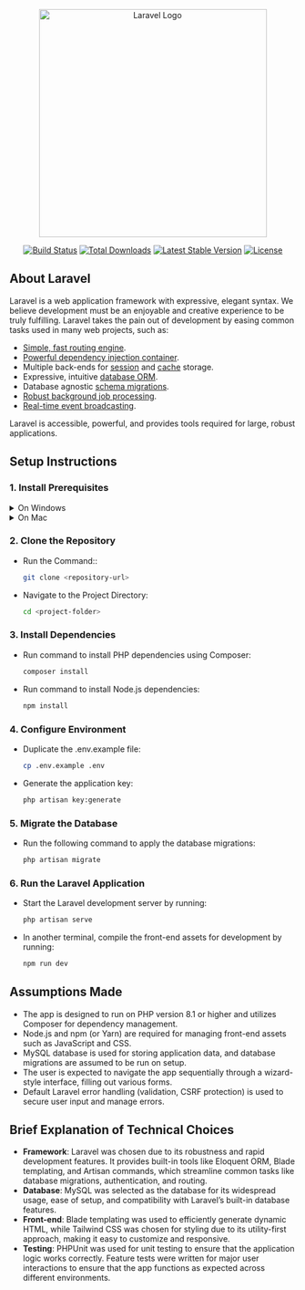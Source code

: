 <p align="center"><a href="https://laravel.com" target="_blank"><img src="https://raw.githubusercontent.com/laravel/art/master/logo-lockup/5%20SVG/2%20CMYK/1%20Full%20Color/laravel-logolockup-cmyk-red.svg" width="400" alt="Laravel Logo"></a></p>

<p align="center">
<a href="https://github.com/laravel/framework/actions"><img src="https://github.com/laravel/framework/workflows/tests/badge.svg" alt="Build Status"></a>
<a href="https://packagist.org/packages/laravel/framework"><img src="https://img.shields.io/packagist/dt/laravel/framework" alt="Total Downloads"></a>
<a href="https://packagist.org/packages/laravel/framework"><img src="https://img.shields.io/packagist/v/laravel/framework" alt="Latest Stable Version"></a>
<a href="https://packagist.org/packages/laravel/framework"><img src="https://img.shields.io/packagist/l/laravel/framework" alt="License"></a>
</p>

## About Laravel

Laravel is a web application framework with expressive, elegant syntax. We believe development must be an enjoyable and creative experience to be truly fulfilling. Laravel takes the pain out of development by easing common tasks used in many web projects, such as:

-   [Simple, fast routing engine](https://laravel.com/docs/routing).
-   [Powerful dependency injection container](https://laravel.com/docs/container).
-   Multiple back-ends for [session](https://laravel.com/docs/session) and [cache](https://laravel.com/docs/cache) storage.
-   Expressive, intuitive [database ORM](https://laravel.com/docs/eloquent).
-   Database agnostic [schema migrations](https://laravel.com/docs/migrations).
-   [Robust background job processing](https://laravel.com/docs/queues).
-   [Real-time event broadcasting](https://laravel.com/docs/broadcasting).

Laravel is accessible, powerful, and provides tools required for large, robust applications.

## Setup Instructions

### 1. Install Prerequisites

<details>
<summary>On Windows</summary>

### 1. Install PHP

#### Download PHP:

-   Visit the [official PHP website](https://www.php.net/).
-   Download the latest thread-safe version of PHP.

#### Extract PHP:

-   Extract the downloaded ZIP file to a directory, e.g., `C:\php`.

#### Add PHP to System Path:

-   Open **Control Panel** > **System** > **Advanced System Settings** > **Environment Variables**.
-   Under **System variables**, find the `Path` variable, select it, and click **Edit**.
-   Add the path to the PHP folder (e.g., `C:\php`).

#### Verify Installation:

-   Open **Command Prompt** or **PowerShell** and run:
    ```bash
    php -v
    ```

### 2. Install Composer

#### Download Composer Installer:

-   Visit the [Composer download page](https://getcomposer.org/download/).
-   Click on **Composer-Setup.exe** to download the installer.

#### Run the Installer:

-   Launch the downloaded `Composer-Setup.exe`.
-   During the installation:
    -   Select the path to `php.exe` (e.g., `C:\php\php.exe`).
    -   Ensure the option **Add Composer to PATH** is selected.

#### Verify Installation:

-   Open **Command Prompt** or **PowerShell** and run:
    ```bash
    composer -v
    ```

### 3. Install Node.js

#### Download Node.js:

-   Visit the [Node.js official website](https://nodejs.org/en).
-   Download and install the LTS version.

#### Verify Installation:

-   Open **Command Prompt** or **PowerShell** and run:
`bash
    node -v
    npm -v
    `
</details>

<details>
<summary>On Mac</summary>

### 1. Install PHP

#### Install Homebrew (if not already installed):

-   Open the Terminal and run:
    ```bash
    /bin/bash -c "$(curl -fsSL https://raw.githubusercontent.com/Homebrew/install/HEAD/install.sh)"
    ```

#### Install PHP:

-   Run the following command:
    ```bash
    brew install php
    ```

#### Verify installation:

-   Check the installed PHP version:
    ```bash
    php -v
    ```
-   If PHP is not linked correctly, run:
    ```bash
    brew link php
    ```

### 2. Install Composer

#### Install Composer Globally:

-   Open the Terminal and run the following commands:
    -   Step 1: Download the Composer installer:
        ```bash
        curl -sS https://getcomposer.org/installer | php
        ```
    -   Step 2: Move the Composer binary to a global location:
        ```bash
        sudo mv composer.phar /usr/local/bin/composer
        ```

#### Verify Installation:

-   Open **Command Prompt** or **PowerShell** and run:
    ```bash
    composer -v
    ```

### 3. Install Node.js

-   Install Node.js with Homebrew:
    ```bash
    brew install node
    ```

#### Verify installation:

-   Check the installed version:
`bash
    node -v
    npm -v
    `
</details>

### 2. Clone the Repository

-   Run the Command::

    ```bash
    git clone <repository-url>
    ```

-   Navigate to the Project Directory:
    ```bash
    cd <project-folder>
    ```

### 3. Install Dependencies

-   Run command to install PHP dependencies using Composer:

    ```bash
    composer install
    ```

-   Run command to install Node.js dependencies:
    ```bash
    npm install
    ```

### 4. Configure Environment

-   Duplicate the .env.example file:
    ```bash
    cp .env.example .env
    ```
-   Generate the application key:
    ```bash
    php artisan key:generate
    ```

### 5. Migrate the Database

-   Run the following command to apply the database migrations:
    ```bash
    php artisan migrate
    ```

### 6. Run the Laravel Application

-   Start the Laravel development server by running:

    ```bash
    php artisan serve
    ```

-   In another terminal, compile the front-end assets for development by running:
    ```bash
    npm run dev
    ```

## Assumptions Made

-   The app is designed to run on PHP version 8.1 or higher and utilizes Composer for dependency management.
-   Node.js and npm (or Yarn) are required for managing front-end assets such as JavaScript and CSS.
-   MySQL database is used for storing application data, and database migrations are assumed to be run on setup.
-   The user is expected to navigate the app sequentially through a wizard-style interface, filling out various forms.
-   Default Laravel error handling (validation, CSRF protection) is used to secure user input and manage errors.

## Brief Explanation of Technical Choices

-   **Framework**: Laravel was chosen due to its robustness and rapid development features. It provides built-in tools like Eloquent ORM, Blade templating, and Artisan commands, which streamline common tasks like database migrations, authentication, and routing.
-   **Database**: MySQL was selected as the database for its widespread usage, ease of setup, and compatibility with Laravel’s built-in database features.
-   **Front-end**: Blade templating was used to efficiently generate dynamic HTML, while Tailwind CSS was chosen for styling due to its utility-first approach, making it easy to customize and responsive.
-   **Testing**: PHPUnit was used for unit testing to ensure that the application logic works correctly. Feature tests were written for major user interactions to ensure that the app functions as expected across different environments.
